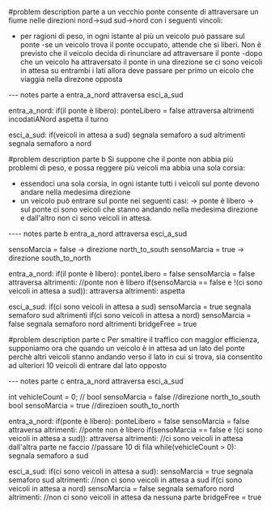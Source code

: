 #problem description parte a
un vecchio ponte consente di attraversare un fiume nelle direzioni
nord->sud
sud->nord
con i seguenti vincoli:
- per ragioni di peso, in ogni istante al più un veicolo può passare sul ponte
-se un veicolo trova il ponte occupato, attende che si liberi. Non è previsto che il veicolo decida di rinunciare ad attraversare il ponte
-dopo che un veicolo ha attraversato il ponte in una direzione se ci sono veicoli in attesa su entrambi i lati allora deve passare per primo un eicolo che viaggia nella direzone opposta

--- notes parte a
entra_a_nord
attraversa
esci_a_sud

entra_a_nord:
if(il ponte è libero):
	ponteLibero = false
	attraversa
altrimenti
	incodatiANord
	aspetta il turno

esci_a_sud:
if(veicoli in attesa a sud)
	segnala semaforo a sud
altrimenti
	segnala semaforo a nord

#problem description parte b
Si suppone che il ponte non abbia più problemi di peso, e possa reggere più veicoli ma abbia una sola corsia:
- essendoci una sola corsia, in ogni istante tutti i veicoli sul ponte devono andare nella medesima direzione
- un veicolo può entrare sul ponte nei seguenti casi:
-> ponte è libero
-> sul ponte ci sono veicoli che stanno andando nella medesima direzione e
dall'altro non ci sono veicoli in attesa.

---- notes parte b
entra_a_nord
attraversa
esci_a_sud

sensoMarcia = false -> direzione north_to_south
sensoMarcia = true -> direzione south_to_north

entra_a_nord:
if(il ponte è libero):
	ponteLibero = false
	sensoMarcia = false
	attraversa
altrimenti:
	//ponte non è libero
	if(sensoMarcia == false e !(ci sono veicoli in attesa a sud)):
		attraversa
	altrimenti:
		aspetta

esci_a_sud:
if(ci sono veicoli in attesa a sud)
	sensoMarcia = true
	segnala semaforo sud
altrimenti
	if(ci sono veicoli in attesa a nord)
		sensoMarcia = false
		segnala semaforo nord
	altrimenti
		bridgeFree = true

#problem description parte c
Per smaltire il traffico con maggior efficienza, supponiamo ora che quando un veicolo è in attesa ad un lato del ponte perchè altri veicoli stanno andando verso il lato in cui si trova, sia consentito ad ulteriori 10 veicoli di entrare dal lato opposto

--- notes parte c
entra_a_nord
attraversa
esci_a_sud

int vehicleCount = 0; //
bool sensoMarcia = false //direzione north_to_south
bool sensoMarcia = true //direzioen south_to_north

entra_a_nord:
if(ponte è libero):
	ponteLibero = false
	sensoMarcia = false
	attraversa
altrimenti:
	//ponte non è libero
	if(sensoMarcia == false e !(ci sono veicoli in attesa a sud)):
		attraversa
	altrimenti: //ci sono veicoli in attesa dall'altra parte ne faccio //passare 10 di fila
	while(vehicleCount > 0):
		segnala  semaforo a sud

esci_a_sud:
if(ci sono veicoli in attesa a sud):
	sensoMarcia = true
	segnala semaforo sud
altrimenti: //non ci sono veicoli in attesa a sud
	if(ci sono veicoli in attesa a nord)
		sensoMarcia = false
		segnala semaforo nord
	altrimenti: //non ci sono veicoli in attesa da nessuna parte
		bridgeFree = true











